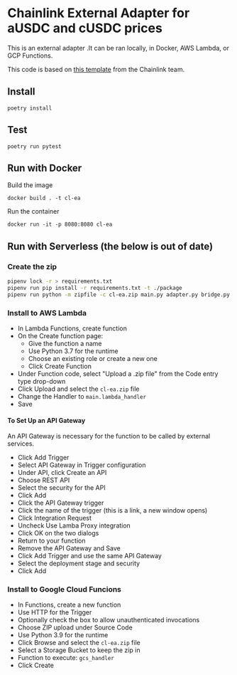 # Chainlink External Adapter for aUSDC and cUSDC prices

This is an external adapter .It can be ran locally, in Docker, AWS Lambda, or GCP Functions.

This code is based on [this template](https://github.com/thodges-gh/CL-EA-Python-Template) from the Chainlink team.

## Install

```
poetry install
```

## Test

```
poetry run pytest
```

## Run with Docker

Build the image

```
docker build . -t cl-ea
```

Run the container

```
docker run -it -p 8080:8080 cl-ea
```

## Run with Serverless (the below is out of date)

### Create the zip

```bash
pipenv lock -r > requirements.txt
pipenv run pip install -r requirements.txt -t ./package
pipenv run python -m zipfile -c cl-ea.zip main.py adapter.py bridge.py ./package/*
```

### Install to AWS Lambda

- In Lambda Functions, create function
- On the Create function page:
  - Give the function a name
  - Use Python 3.7 for the runtime
  - Choose an existing role or create a new one
  - Click Create Function
- Under Function code, select "Upload a .zip file" from the Code entry type drop-down
- Click Upload and select the `cl-ea.zip` file
- Change the Handler to `main.lambda_handler`
- Save

#### To Set Up an API Gateway

An API Gateway is necessary for the function to be called by external services.

- Click Add Trigger
- Select API Gateway in Trigger configuration
- Under API, click Create an API
- Choose REST API
- Select the security for the API
- Click Add
- Click the API Gateway trigger
- Click the name of the trigger (this is a link, a new window opens)
- Click Integration Request
- Uncheck Use Lamba Proxy integration
- Click OK on the two dialogs
- Return to your function
- Remove the API Gateway and Save
- Click Add Trigger and use the same API Gateway
- Select the deployment stage and security
- Click Add

### Install to Google Cloud Funcions

- In Functions, create a new function
- Use HTTP for the Trigger
- Optionally check the box to allow unauthenticated invocations
- Choose ZIP upload under Source Code
- Use Python 3.9 for the runtime
- Click Browse and select the `cl-ea.zip` file
- Select a Storage Bucket to keep the zip in
- Function to execute: `gcs_handler`
- Click Create
